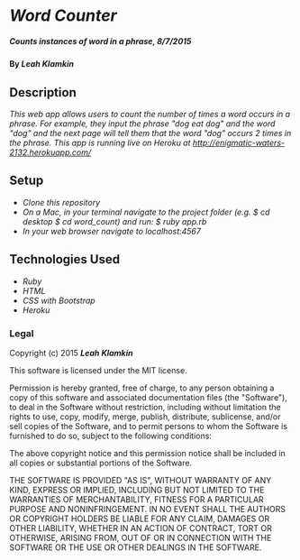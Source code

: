 # _Word Counter_

##### _Counts instances of word in a phrase, 8/7/2015_

#### By _**Leah Klamkin**_

## Description

_This web app allows users to count the number of times a word occurs in a phrase. For example, they input the phrase "dog eat dog" and the word "dog" and the next page will tell them that the word "dog" occurs 2 times in the phrase._
_This app is running live on Heroku at http://enigmatic-waters-2132.herokuapp.com/_

## Setup

* _Clone this repository_
* _On a Mac, in your terminal navigate to the project folder (e.g. $ cd desktop $ cd word_count) and run: $ ruby app.rb_
* _In your web browser navigate to localhost:4567_

## Technologies Used

* _Ruby_
* _HTML_
* _CSS with Bootstrap_
* _Heroku_

### Legal

Copyright (c) 2015 **_Leah Klamkin_**

This software is licensed under the MIT license.

Permission is hereby granted, free of charge, to any person obtaining a copy
of this software and associated documentation files (the "Software"), to deal
in the Software without restriction, including without limitation the rights
to use, copy, modify, merge, publish, distribute, sublicense, and/or sell
copies of the Software, and to permit persons to whom the Software is
furnished to do so, subject to the following conditions:

The above copyright notice and this permission notice shall be included in
all copies or substantial portions of the Software.

THE SOFTWARE IS PROVIDED "AS IS", WITHOUT WARRANTY OF ANY KIND, EXPRESS OR
IMPLIED, INCLUDING BUT NOT LIMITED TO THE WARRANTIES OF MERCHANTABILITY,
FITNESS FOR A PARTICULAR PURPOSE AND NONINFRINGEMENT. IN NO EVENT SHALL THE
AUTHORS OR COPYRIGHT HOLDERS BE LIABLE FOR ANY CLAIM, DAMAGES OR OTHER
LIABILITY, WHETHER IN AN ACTION OF CONTRACT, TORT OR OTHERWISE, ARISING FROM,
OUT OF OR IN CONNECTION WITH THE SOFTWARE OR THE USE OR OTHER DEALINGS IN
THE SOFTWARE.
